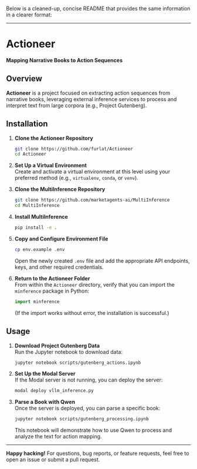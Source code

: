 Below is a cleaned-up, concise README that provides the same information in a clearer format:

---

# Actioneer
**Mapping Narrative Books to Action Sequences**

## Overview
**Actioneer** is a project focused on extracting action sequences from narrative books, leveraging external inference services to process and interpret text from large corpora (e.g., Project Gutenberg).

## Installation

1. **Clone the Actioneer Repository**  
   ```bash
   git clone https://github.com/furlat/Actioneer
   cd Actioneer
   ```
2. **Set Up a Virtual Environment**  
   Create and activate a virtual environment at this level using your preferred method (e.g., `virtualenv`, `conda`, or `venv`).

3. **Clone the MultiInference Repository**  
   ```bash
   git clone https://github.com/marketagents-ai/MultiInference
   cd MultiInference
   ```
4. **Install MultiInference**  
   ```bash
   pip install -e .
   ```

5. **Copy and Configure Environment File**  
   ```bash
   cp env.example .env
   ```
   Open the newly created `.env` file and add the appropriate API endpoints, keys, and other required credentials.

6. **Return to the Actioneer Folder**  
   From within the `Actioneer` directory, verify that you can import the `minference` package in Python:
   ```python
   import minference
   ```
   (If the import works without error, the installation is successful.)

## Usage

1. **Download Project Gutenberg Data**  
   Run the Jupyter notebook to download data:
   ```bash
   jupyter notebook scripts/gutenberg_actions.ipynb
   ```

2. **Set Up the Modal Server**  
   If the Modal server is not running, you can deploy the server:
   ```bash
   modal deploy vllm_inference.py
   ```

3. **Parse a Book with Qwen**  
   Once the server is deployed, you can parse a specific book:
   ```bash
   jupyter notebook scripts/gutenberg_processing.ipynb
   ```
   This notebook will demonstrate how to use Qwen to process and analyze the text for action mapping.

---

**Happy hacking!** For questions, bug reports, or feature requests, feel free to open an issue or submit a pull request.